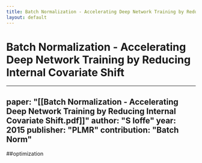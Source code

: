 ```yaml
---
title: Batch Normalization - Accelerating Deep Network Training by Reducing Internal Covariate Shift
layout: default
---
```


# Batch Normalization - Accelerating Deep Network Training by Reducing Internal Covariate Shift

---
paper: "[[Batch Normalization - Accelerating Deep Network Training by Reducing Internal Covariate Shift.pdf]]"
author: "S Ioffe"
year: 2015
publisher: "PLMR"
contribution: "Batch Norm"
---
##optimization 